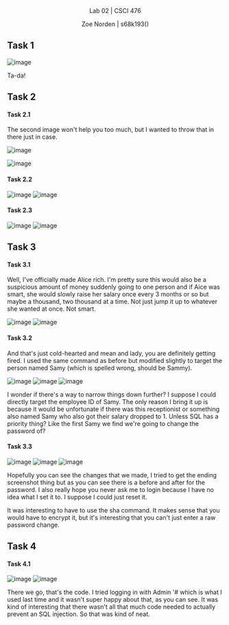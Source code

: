
<div align="center">Lab 02 | CSCI 476
  
Zoe Norden | s68k193() 
</div>

## Task 1

![image](https://github.com/znorden17/csci-476-594-spring2021-private/blob/main/lab04/screenshots/task1.png)

Ta-da! 


## Task 2


#### Task 2.1

The second image won't help you too much, but I wanted to throw that in there just in case. 

![image](https://github.com/znorden17/csci-476-594-spring2021-private/blob/main/lab04/screenshots/task2.1.1.png)

![image](https://github.com/znorden17/csci-476-594-spring2021-private/blob/main/lab04/screenshots/task2.1.2.png)

#### Task 2.2


![image](https://github.com/znorden17/csci-476-594-spring2021-private/blob/main/lab04/screenshots/task2.2.1.png)
![image](https://github.com/znorden17/csci-476-594-spring2021-private/blob/main/lab04/screenshots/task2.2.2.png)

#### Task 2.3

![image](https://github.com/znorden17/csci-476-594-spring2021-private/blob/main/lab04/screenshots/task2.3.1.png)
![image](https://github.com/znorden17/csci-476-594-spring2021-private/blob/main/lab04/screenshots/task2.2.2.png)


## Task 3

#### Task 3.1

Well, I've officially made Alice rich. I'm pretty sure this would also be a suspicious amount of money suddenly going to one person and if Aice was smart, she would slowly raise her salary once every 3 months or so but maybe a thousand, two thousand at a time. Not just jump it up to whatever she wanted at once. Not smart. 

![image](https://github.com/znorden17/csci-476-594-spring2021-private/blob/main/lab04/screenshots/task3.1.1.png)
![image](https://github.com/znorden17/csci-476-594-spring2021-private/blob/main/lab04/screenshots/task3.1.2.png)


#### Task 3.2

And that's just cold-hearted and mean and lady, you are definitely getting fired. I used the same command as before but modified slightly to target the person named Samy (which is spelled wrong, should be Sammy). 

![image](https://github.com/znorden17/csci-476-594-spring2021-private/blob/main/lab04/screenshots/task3.2.1.png)
![image](https://github.com/znorden17/csci-476-594-spring2021-private/blob/main/lab04/screenshots/task3.2.2.png)
![image](https://github.com/znorden17/csci-476-594-spring2021-private/blob/main/lab04/screenshots/task3.2.3.png)

I wonder if there's a way to narrow things down further? I suppose I could directly target the employee ID of Samy. The only reason I bring it up is because it would be unfortunate if there was this receptionist or something also named Samy who also got their salary dropped to 1. Unless SQL has a priority thing? Like the first Samy we find we're going to change the password of?


#### Task 3.3

![image](https://github.com/znorden17/csci-476-594-spring2021-private/blob/main/lab04/screenshots/task3.3.1.png)
![image](https://github.com/znorden17/csci-476-594-spring2021-private/blob/main/lab04/screenshots/task3.3.2.png)
![image](https://github.com/znorden17/csci-476-594-spring2021-private/blob/main/lab04/screenshots/task3.3.3.png)

Hopefully you can see the changes that we made, I tried to get the ending screenshot thing but as you can see there is a before and after for the password. I also really hope you never ask me to login because I have no idea what I set it to. I suppose I could just reset it. 

It was interesting to have to use the sha command. It makes sense that you would have to encrypt it, but it's interesting that you can't just enter a raw password change. 


## Task 4

#### Task 4.1

![image](https://github.com/znorden17/csci-476-594-spring2021-private/blob/main/lab04/screenshots/task4.1.1.png)
![image](https://github.com/znorden17/csci-476-594-spring2021-private/blob/main/lab04/screenshots/task4.1.2.png)

There we go, that's the code. I tried logging in with Admin '# which is what I used last time and it wasn't super happy about that, as you can see. It was kind of interesting that there wasn't all that much code needed to actually prevent an SQL injection. So that was kind of neat. 



